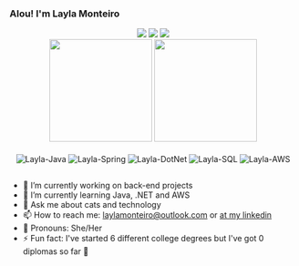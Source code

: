 ### Alou! I'm Layla Monteiro

<div align="center"> 
  <a href="https://instagram.com/laylindo" target="_blank"><img src="https://img.shields.io/badge/-Instagram-%23E4405F?style=for-the-badge&logo=instagram&logoColor=white" target="_blank"></a>
  <a href = "mailto:laylamonteiro@outlook.com"><img src="https://img.shields.io/badge/-Gmail-%23333?style=for-the-badge&logo=gmail&logoColor=white" target="_blank"></a>
  <a href="https://www.linkedin.com/in/layla-monteiro/" target="_blank"><img src="https://img.shields.io/badge/-LinkedIn-%230077B5?style=for-the-badge&logo=linkedin&logoColor=white" target="_blank"></a> 
</div>
  
<div align="center">
  <a href="https://github.com/laylamonteiro"></a>
  <img height="180em" src="https://github-readme-stats.vercel.app/api?username=laylamonteiro&show_icons=true&theme=dracula&include_all_commits=true&count_private=true"/>
  <img height="180em" src="https://github-readme-stats.vercel.app/api/top-langs/?username=laylamonteiro&layout=compact&langs_count=7&theme=dracula"/>
</div>
<div style="display: inline_block" align="center"><br>
  <img align="center" alt="Layla-Java" src="https://img.shields.io/badge/Java-ED8B00?style=for-the-badge&logo=java&logoColor=white">
  <img align="center" alt="Layla-Spring" src="https://img.shields.io/badge/Spring-6DB33F?style=for-the-badge&logo=spring&logoColor=white">
  <img align="center" alt="Layla-DotNet" src="https://img.shields.io/badge/.NET-5C2D91?style=for-the-badge&logo=.net&logoColor=white">
  <img align="center" alt="Layla-SQL" src="https://img.shields.io/badge/MySQL-00000F?style=for-the-badge&logo=mysql&logoColor=white">
  <img align="center" alt="Layla-AWS" src="https://img.shields.io/badge/Amazon_AWS-232F3E?style=for-the-badge&logo=amazon-aws&logoColor=white">
  </div>
  
  ##
 


  ##
  
- 🔭 I’m currently working on back-end projects
- 🌱 I’m currently learning Java, .NET  and AWS
- 💬 Ask me about cats and technology
- 📫 How to reach me: laylamonteiro@outlook.com or [at my linkedin](https://www.linkedin.com/in/layla-monteiro/)
- 👩 Pronouns: She/Her
- ⚡ Fun fact: I've started 6 different college degrees but I've got 0 diplomas so far 🙂
